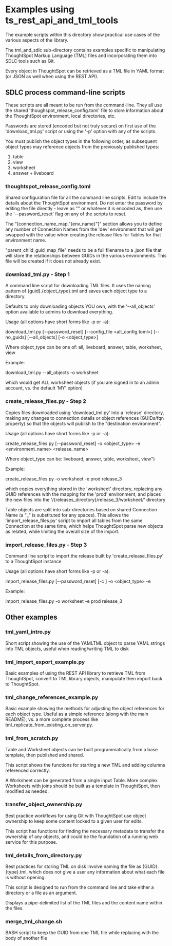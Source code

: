 # Examples using ts_rest_api_and_tml_tools

The example scripts within this directory show practical use cases of the various aspects of the library. 

The tml_and_sdlc sub-directory contains examples specific to manipulating ThoughtSpot Markup Language (TML) files and incorporating them into SDLC tools such as Git.

Every object in ThoughtSpot can be retrieved as a TML file in YAML format (or JSON as well when using the REST API). 

## SDLC process command-line scripts
These scripts are all meant to be run from the command-line. They all use the shared 'thoughspot_release_config.toml' file to store information about the ThoughtSpot environment, local directories, etc.

Passwords are stored (encoded but not truly secure) on first use of the 'download_tml.py' script or using the '-p' option with any of the scripts.

You must publish the object types in the following order, as subsequent object types may reference objects from the previously published types:

1. table
2. view
3. worksheet
4. answer + liveboard

### thoughtspot_release_config.toml
Shared configuration file for all the command line scripts. Edit to include the details about the ThoughtSpot environment. Do not enter the password by editing the file directly - leave as "" or whatever it is encoded as, then use the '--password_reset' flag on any of the scripts to reset.

The "[connection_name_map."{env_name}"]" section allows you to define any number of Connection Names from the 'dev' environment that will get swapped with the value when creating the release files for Tables for that environment name. 

"parent_child_guid_map_file" needs to be a full filename to a .json file that will store the relationships between GUIDs in the various environments. This file will be created if it does not already exist.

### download_tml.py - Step 1
A command line script for downloading TML files. It uses the naming pattern of {guid}.{object_type}.tml and saves each object type to a directory.

Defaults to only downloading objects YOU own, with the '--all_objects' option available to admins to download everything.

Usage (all options have short forms like -p or -a): 

download_tml.py [--password_reset] [--config_file <alt_config.toml>] [--no_guids] [--all_objects] [-o <object_type>] 



Where object_type can be one of: all, liveboard, answer, table, worksheet, view

Example:

download_tml.py --all_objects -o worksheet

which would get ALL worksheet objects (if you are signed in to an admin account, vs. the default 'MY' option)

### create_release_files.py - Step 2
Copies files downloaded using 'download_tml.py' into a 'release' directory, making any changes to connection details or object references (GUIDs/fqn property) so that the objects will publish to the "destination environment".

Usage (all options have short forms like -p or -a): 

create_release_files.py [--password_reset] -o <object_type> -e <environment_name> <release_name>

Where object_type can be: liveboard, answer, table, worksheet, view")

Example:

create_release_files.py -o worksheet -e prod release_3

which copies everything stored in the 'worksheet' directory, replacing any GUID references with the mapping for the 'prod' environment, and places the new files into the '/{releases_directory}/release_3/worksheet/' directory

Table objects are split into sub-directories based on shared Connection Name (a "_" is substituted for any spaces). This allows the 'import_release_files.py' script to import all tables from the same Connection at the same time, which helps ThoughtSpot parse new objects as related, while limiting the overall size of the import.

### import_release_files.py - Step 3
Command line script to import the release built by 'create_release_files.py' to a ThoughtSpot instance

Usage (all options have short forms like -p or -a): 

import_release_files.py [--password_reset] [-c <connection name>] -o <object_type> -e <environment-name> <release-name>

Example:

import_release_files.py -o worksheet -e prod release_3

## Other examples

### tml_yaml_intro.py 
Short script showing the use of the YAMLTML object to parse YAML strings into TML objects, useful when reading/writing TML to disk

### tml_import_export_example.py
Basic examples of using the REST API library to retrieve TML from ThoughtSpot, convert to TML library objects, manipulate then import back to ThoughtSpot.

### tml_change_references_example.py
Basic example showing the methods for adjusting the object references for each object type. Useful as a simple reference (along with the main README), vs. a more complete process like tml_replicate_from_existing_on_server.py.  

### tml_from_scratch.py
Table and Worksheet objects can be built programmatically from a base template, then published and shared.

This script shows the functions for starting a new TML and adding columns referenced correctly. 

A Worksheet can be generated from a single input Table. More complex Worksheets with joins should be built as a template in ThoughtSpot, then modified as needed.

### transfer_object_ownership.py
Best practice workflows for using Git with ThoughtSpot use object ownership to keep some content locked to a given user for edits. 

This script has functions for finding the necessary metadata to transfer the ownership of any objects, and could be the foundation of a running web service for this purpose. 

### tml_details_from_directory.py
Best practices for storing TML on disk involve naming the file as {GUID}.{type}.tml, which does not give a user any information about what each file is without opening.

This script is designed to run from the command line and take either a directory or a file as an argument. 

Displays a pipe-delimited list of the TML files and the content name within the files.

### merge_tml_change.sh
BASH script to keep the GUID from one TML file while replacing with the body of another file



